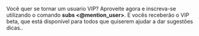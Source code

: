 Você quer se tornar um usuario VIP? Aproveite agora e inscreva-se utilizando o comando **subs <@mention_user>**. E vocês receberão o VIP beta, que está disponível para todos que quiserem ajudar a dar sugestões dicas..

